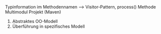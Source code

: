 Typinformation im Methodennamen --> Visitor-Pattern, process() Methode
Multimodul Projekt (Maven)

1. Abstraktes OO-Modell
2. Überführung in spezifisches Modell